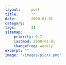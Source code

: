 ```yaml
---
layout:     post
title:      ""
date:       2000-01-01
category:   
tags:       []
sitemap:
    priority: 0.7
    lastmod: 2000-01-01
    changefreq: weekly
excerpt: ""
image: "/images/picXX.png"
---
```

